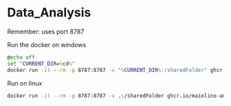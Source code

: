 # Data_Analysis


Remember: uses port 8787


Run the docker on windows

```cmd
@echo off
set "CURRENT_DIR=%cd%"
docker run -it --rm -p 8787:8787 -v "%CURRENT_DIR%:/sharedFolder" ghcr.io/maiolino-au/data_analysis:latest
```

Run on linux

```sh
docker run -it --rm -p 8787:8787 -v .:/sharedFolder ghcr.io/maiolino-au/data_analysis:latest
```
